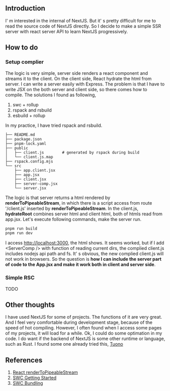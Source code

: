 
## Introduction

I' m interested in the internal of NextJS. But it' s pretty difficult for me to read the source code of NextJS directly. So I decide to make a simple SSR server with react server API to learn NextJS progressively.

## How to do

### Setup complier

The logic is very simple, server side renders a react component and streams it to the client. On the client side, React hydrate the html from server. I can write a server easily with Express. The problem is that I have to write JSX on the both server and client side, so there comes how to compile. The solutions I found as following,

1. swc + rollup
2. rspack and rsbuild
3. esbuild + rollup

In my practice, I have tried rspack and rsbuild.

```.
├── README.md
├── package.json
├── pnpm-lock.yaml
├── public
│   ├── client.js        # generated by rspack during build 
│   └── client.js.map
├── rspack.config.mjs
└── src
    ├── app.client.jsx
    ├── app.jsx
    ├── client.jsx
    ├── server-comp.jsx
    └── server.jsx      
```

The logic is that server returns a html rendered by __renderToPipeableStream__, in which there is a script access from route '/client.js' inserted by __renderToPipeableStream__. In the client.js, __hydrateRoot__ combines server html and client html, both of htmls read from app.jsx. Let's execute following commands, make the server run.

```bash
pnpm run build 
pnpm run dev
```

I access <http://localhost:3000>, the html shows. It seems worked, but if I add \<ServerComp /\> with function of reading current dirs, the complied client.js includes nodejs api path and fs. It' s obvious, the new complied client.js will not work in browsers.
So the question is __how I can include the server part of code to the App.jsx and make it work both in client and server side__.

### Simple RSC

TODO

## Other thoughts

I have used NextJS for some of projects. The functions of it are very great. And I feel very comfortable during development stage, because of the speed of hot compiling. However, I often found when I access some pages of my projects, it will load for a while. Ok, I could do some optimation in my code. I do want if the backend of NextJS is some other runtime or language, such as Rust. I found some one already tried this, [Tuono](https://github.com/tuono-labs/tuono)

## References

1. [React renderToPipeableStream](https://react.dev/reference/react-dom/server/renderToPipeableStream)
2. [SWC Getting Started](https://swc.rs/docs/getting-started)
3. [SWC Bundling](https://swc.rs/docs/usage/bundling)
